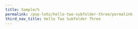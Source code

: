 ```yaml
---
title: Sample/%
permalink: /pop-lohz/hello-two-subfolder-three/permalink
third_nav_title: Hello Two Subfolder Three
---
```


